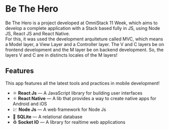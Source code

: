 # Be The Hero

Be The Hero is a project developed at OmniStack 11 Week, which aims to develop a complete application with a Stack based fully in JS, using Node JS, React JS and React Native.
<br/>
For this, it was used the development arquiteture called MVC, which means a Model layer, a View Layer and a Controller layer. The V and C layers be on frontend development and the M layer be on backend development. So, the layers V and C are in distincts locales of the M layers!


## Features

This app features all the latest tools and practices in mobile development!

- ⚛️ **React Js** — A JavaScript library for building user interfaces
- ⚛️ **React Native** — A lib that provides a way to create native apps for Android and iOS
- 💹 **Node Js** — A web framework for Node Js
- 📄 **SQLite** — A relational database 
- ♻️ **Socket IO** — A library for realtime web applications 


